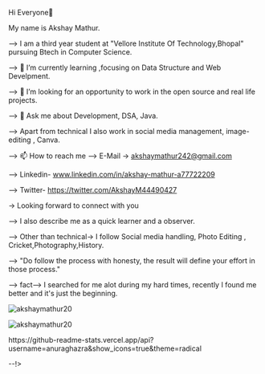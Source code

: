 Hi Everyone👋                                                             

<!--

--> My name is Akshay Mathur.
--> I am a third year student at "Vellore Institute Of Technology,Bhopal" pursuing Btech in Computer Science.

--> 🌱 I’m currently learning ,focusing on Data Structure and Web Develpment.

--> 🤔 I’m looking for an opportunity to work in the open source and real life projects.

--> 💬 Ask me about Development, DSA, Java.

--> Apart from technical I also work in social media management, image-editing , Canva.

--> 📫 How to reach me 
  -->          E-Mail -> akshaymathur242@gmail.com
            
-->            Linkedin- www.linkedin.com/in/akshay-mathur-a77722209
                    
  -->          Twitter- https://twitter.com/AkshayM44490427
                                     
 
  ->  Looking forward to connect with you
                    
--> I also describe me as a quick learner and a observer.

--> Other than technical-> I follow Social media handling, Photo Editing , Cricket,Photography,History.

--> "Do follow the process with honesty, the result will define your effort in those process."

--> fact--> I searched for me alot during my hard times, recently I found  me better and it's just the beginning.



<p><img align="center" src="https://github-readme-streak-stats.herokuapp.com/?user=akshaymathur20&" alt="akshaymathur20" /></p>

<p><img align="center" src="[https://github-readme-streak-stats.herokuapp.com/?user=akshaymathur20&](https://github-readme-stats.vercel.app/api?username=anuraghazra&show_icons=true&theme=radical)" alt="akshaymathur20" /></p>

<p>https://github-readme-stats.vercel.app/api?username=anuraghazra&show_icons=true&theme=radical</p>

         
         

--!>
